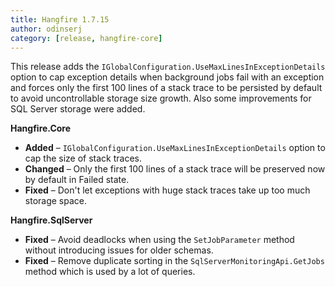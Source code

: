 ```yaml
---
title: Hangfire 1.7.15
author: odinserj
category: [release, hangfire-core]
---
```


This release adds the `IGlobalConfiguration.UseMaxLinesInExceptionDetails` option to cap exception details when background jobs fail with an exception and forces only the first 100 lines of a stack trace to be persisted by default to avoid uncontrollable storage size growth. Also some improvements for SQL Server storage were added.

**Hangfire.Core**

* **Added** – `IGlobalConfiguration.UseMaxLinesInExceptionDetails` option to cap the size of stack traces.
* **Changed** – Only the first 100 lines of a stack trace will be preserved now by default in Failed state.
* **Fixed** – Don't let exceptions with huge stack traces take up too much storage space.

**Hangfire.SqlServer**

* **Fixed** – Avoid deadlocks when using the `SetJobParameter` method without introducing issues for older schemas.
* **Fixed** – Remove duplicate sorting in the `SqlServerMonitoringApi.GetJobs` method which is used by a lot of queries.

